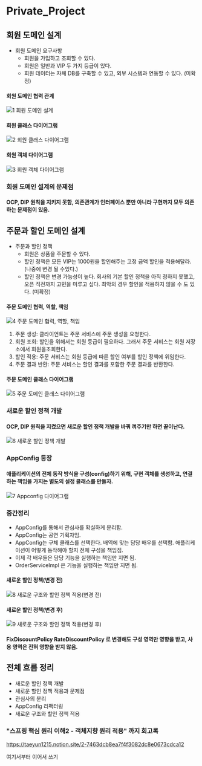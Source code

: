 # Private_Project

## 회원 도메인 설계

- 회원 도메인 요구사항
  - 회원을 가입하고 조회할 수 있다.
  - 회원은 일반과 VIP 두 가지 등급이 있다.
  - 회원 데이터는 자체 DB를 구축할 수 있고, 외부 시스템과 연동할 수 있다. (미확정)

#### 회원 도메인 협력 관계
![1  회원 도메인 설계](https://user-images.githubusercontent.com/65766105/162138762-a857d406-2f1d-4d03-825f-98f9c5b3e567.JPG)

#### 회원 클래스 다이어그램
![2  회원 클래스 다이어그램](https://user-images.githubusercontent.com/65766105/162138784-c35189f4-63b3-4e90-8ab5-c2d9a37dceb8.JPG)

#### 회원 객체 다이어그램
![3  회원 객체 다이어그램](https://user-images.githubusercontent.com/65766105/162138771-dfd31cdd-4f1e-42b6-82f4-ca9db6afb93a.JPG)

### 회원 도메인 설계의 문제점
#### OCP, DIP 원칙을 지키지 못함, 의존관계가 인터페이스 뿐만 아니라 구현까지 모두 의존하는 문제점이 있음.



## 주문과 할인 도메인 설계

- 주문과 할인 정책
  - 회원은 상품을 주문할 수 있다.
  - 할인 정책은 모든 VIP는 1000원을 할인해주는 고정 금액 할인을 적용해달라. (나중에 변경 될 수있다.)
  - 할인 정책은 변경 가능성이 높다. 회사의 기본 할인 정책을 아직 정하지 못했고, 오픈 직전까지 고민을 미루고 싶다. 최악의 경우 할인을 적용하지 않을 수 도 있다. (미확정)

#### 주문 도메인 협력, 역할, 책임
![4  주문 도메인 협력, 역할, 책임](https://user-images.githubusercontent.com/65766105/162140830-979aff0d-d465-489d-b52c-acad7818f030.JPG)

1. 주문 생성: 클라이언트는 주문 서비스에 주문 생성을 요청한다.
2. 회원 조회: 할인을 위해서는 회원 등급이 필요하다. 그래서 주문 서비스는 회원 저장소에서 회원을조회한다.
3. 할인 적용: 주문 서비스는 회원 등급에 따른 할인 여부를 할인 정책에 위임한다.
4. 주문 결과 반환: 주문 서비스는 할인 결과를 포함한 주문 결과를 반환한다.

#### 주문 도메인 클래스 다이어그램
![5  주문 도메인 클래스 다이어그램](https://user-images.githubusercontent.com/65766105/162141053-b75b53cc-4521-4053-96a4-15b60caff789.JPG)

### 새로운 할인 정책 개발
#### OCP, DIP 원칙을 지켰으면 새로운 할인 정책 개발을 바꿔 껴주기만 하면 끝이난다.
![6  새로운 할인 정책 개발](https://user-images.githubusercontent.com/65766105/162141721-5679057b-f795-4858-a7fb-d427ead95f42.JPG)

### AppConfig 등장
#### 애플리케이션의 전체 동작 방식을 구성(config)하기 위해, 구현 객체를 생성하고, 연결하는 책임을 가지는 별도의 설정 클래스를 만들자.
![7  Appconfig 다이어그램](https://user-images.githubusercontent.com/65766105/162142483-e1233082-2f08-4333-8f08-2b02c541b39f.JPG)



### 중간정리
- AppConfig를 통해서 관심사를 확실하게 분리함.
- AppConfig는 공연 기획자임.
- AppConfig는 구체 클래스를 선택한다. 배역에 맞는 담당 배우를 선택함. 애플리케이션이 어떻게 동작해야 할지 전체 구성을 책임짐.
- 이제 각 배우들은 담당 기능을 실행하는 책임만 지면 됨.
- OrderServiceImpl 은 기능을 실행하는 책임만 지면 됨.

#### 새로운 할인 정책(변경 전)
![8  새로운 구조와 할인 정책 적용(변경 전)](https://user-images.githubusercontent.com/65766105/162143473-45bdcfc6-1593-4809-a414-89d821f3e0c8.JPG)

#### 새로운 할인 정책(변경 후)
![9  새로운 구조와 할인 정책 적용(변경 후)](https://user-images.githubusercontent.com/65766105/162143498-af71154a-5c20-4d3e-9269-048571de869c.JPG)

#### FixDiscountPolicy RateDiscountPolicy 로 변경해도 구성 영역만 영향을 받고, 사용 영역은 전혀 영향을 받지 않음.



## 전체 흐름 정리
- 새로운 할인 정책 개발
- 새로운 할인 정책 적용과 문제점
- 관심사의 분리
- AppConfig 리팩터링
- 새로운 구조와 할인 정책 적용


### "스프링 핵심 원리 이해2 - 객체지향 원리 적용" 까지 회고록
https://taeyun1215.notion.site/2-7463dcb8ea7f4f3082dc8e0673cdca12

여기서부터 이어서 쓰기










